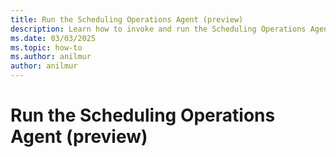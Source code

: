 ```yaml
---
title: Run the Scheduling Operations Agent (preview)
description: Learn how to invoke and run the Scheduling Operations Agent for Dynamics 365 Field Service.
ms.date: 03/03/2025
ms.topic: how-to
ms.author: anilmur
author: anilmur
---
```


# Run the Scheduling Operations Agent (preview)